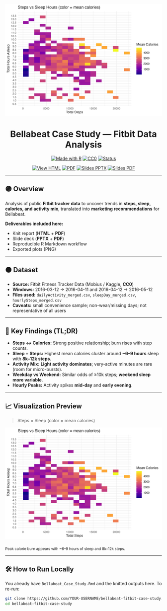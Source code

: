 <!--
Bellabeat Case Study — README
Brand accents: Purple #6E44FF  |  Orange #FF7A00
-->

<p align="center">
  <img src="images/03_steps_sleep_heatmap.png" alt="Steps × Sleep Heatmap" width="860">
</p>

<h1 align="center">Bellabeat Case Study — Fitbit Data Analysis</h1>

<p align="center">
  <a href="https://img.shields.io/badge/Made%20with-R-6E44FF?logo=r&logoColor=white"><img src="https://img.shields.io/badge/Made%20with-R-6E44FF?logo=r&logoColor=white" alt="Made with R"></a>
  <a href="https://img.shields.io/badge/dataset-CC0-FF7A00"><img src="https://img.shields.io/badge/dataset-CC0-FF7A00" alt="CC0"></a>
  <a href="https://img.shields.io/badge/status-Completed-brightgreen"><img src="https://img.shields.io/badge/status-Completed-brightgreen" alt="Status"></a>
</p>

<p align="center">
  <a href="Bellabeat_Case_Study.html"><img src="https://img.shields.io/badge/▶%20View%20HTML%20Report-6E44FF?style=for-the-badge" alt="View HTML"></a>
  <a href="Bellabeat_Case_Study.pdf"><img src="https://img.shields.io/badge/⬇%20Download%20PDF-FF7A00?style=for-the-badge" alt="PDF"></a>
  <a href="slides/Bellabeat_Case_Study_Slides.pptx"><img src="https://img.shields.io/badge/⬇%20Slides%20(PPTX)-6E44FF?style=for-the-badge" alt="Slides PPTX"></a>
  <a href="slides/Bellabeat_Case_Study_Slides_PDF.pdf"><img src="https://img.shields.io/badge/⬇%20Slides%20(PDF)-FF7A00?style=for-the-badge" alt="Slides PDF"></a>
</p>

---

## 🟣 Overview
Analysis of public **Fitbit tracker data** to uncover trends in **steps, sleep, calories, and activity mix**, translated into **marketing recommendations** for Bellabeat.

**Deliverables included here:**  
- Knit report (**HTML** + **PDF**)  
- Slide deck (**PPTX** + **PDF**)  
- Reproducible R Markdown workflow  
- Exported plots (PNG)

---

## 🟠 Dataset
- **Source:** Fitbit Fitness Tracker Data (Mobius / Kaggle, **CC0**)  
- **Windows:** 2016-03-12 → 2016-04-11 and 2016-04-12 → 2016-05-12  
- **Files used:** `dailyActivity_merged.csv`, `sleepDay_merged.csv`, `hourlySteps_merged.csv`  
- **Caveats:** small convenience sample; non-wear/missing days; not representative of all users

---

## 🔎 Key Findings (TL;DR)
- **Steps ↔ Calories:** Strong positive relationship; burn rises with step counts.  
- **Sleep + Steps:** Highest mean calories cluster around **~6–9 hours** sleep with **8k–12k steps**.  
- **Activity Mix:** **Light activity dominates**; very-active minutes are rare (room for micro-bursts).  
- **Weekday vs Weekend:** Similar odds of ≥10k steps; **weekend sleep more variable**.  
- **Hourly Peaks:** Activity spikes **mid-day** and **early evening**.

---

## 📈 Visualization Preview
> Steps × Sleep (color = mean calories)
<p>
  <img src="images/03_steps_sleep_heatmap.png" alt="Steps vs Sleep (Mean Calories)" width="760">
</p>
<sub>Peak calorie burn appears with ~6–9 hours of sleep and 8k–12k steps.</sub>

---

## 🛠 How to Run Locally
You already have `Bellabeat_Case_Study.Rmd` and the knitted outputs here. To re-run:

```bash
git clone https://github.com/YOUR-USERNAME/bellabeat-fitbit-case-study.git
cd bellabeat-fitbit-case-study
